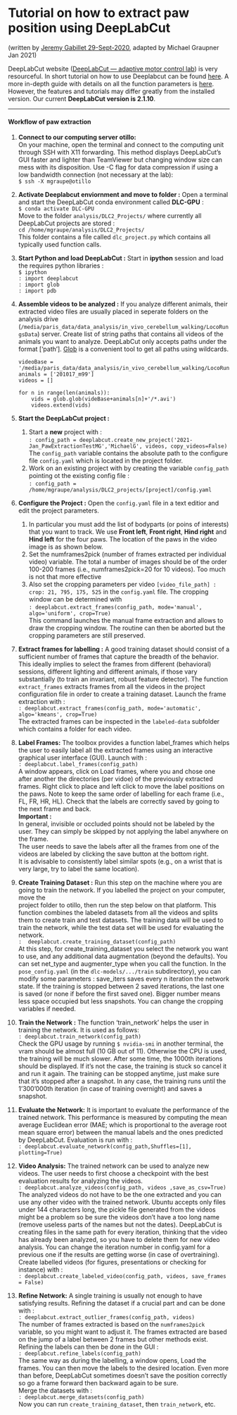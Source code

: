 # Tutorial on how to extract paw position using DeepLabCut

(written by [Jeremy Gabillet 29-Sept-2020](https://docs.google.com/document/d/1xdx-A_suzs5PG9FkaE4_w0-k_6pSUb6Wge6VVINpkmA/edit#heading=h.6mc7g4r1euo),
adapted by Michael Graupner Jan 2021)

DeepLabCut website ([DeepLabCut — adaptive motor control lab](https://www.mousemotorlab.org/deeplabcut)) is very resourceful. In short 
tutorial on how to use Deeplabcut can be found [here](https://github.com/DeepLabCut/DeepLabCut/blob/master/docs/UseOverviewGuide.md). A 
more in-depth guide with details on all the function parameters is [here](https://github.com/DeepLabCut/DeepLabCut/blob/master/docs/functionDetails.md#c-data-selection).  
However, the features and tutorials may differ greatly from the installed version. Our current **DeepLabCut version is 2.1.10**. 




-----
#### Workflow of paw extraction 

1. **Connect to our computing server otillo:** <br>
   On your machine, open the terminal and connect to the computing unit through SSH with X11 forwarding. 
   This method displays DeepLabCut’s GUI faster and lighter than TeamViewer but changing window size can mess with its disposition. 
   Use -C flag for data compression if using a low bandwidth connection (not necessary at the lab): <br>
   `$ ssh -X mgraupe@otillo`    

1. **Activate Deeplabcut enviornment and move to folder :** Open a terminal and start the DeepLabCut conda 
   environment called **DLC-GPU** : <br>
   `$ conda activate DLC-GPU` <br>
   Move to the folder `analysis/DLC2_Projects/` where currently all DeepLabCut projects are stored : <br>
   `cd /home/mgraupe/analysis/DLC2_Projects/` <br>
   This folder contains a file called `dlc_project.py` which contains all typically used function calls. 
   
1. **Start Python and load DeepLabCut :** Start in **ipython** session and load the requires python libraries : <br>
   `$ ipython ` <br>
   `: import deeplabcut` <br>
   `: import glob` <br>
   `: import pdb` <br>
   
1. **Assemble videos to be analyzed :** If you analyze different animals, their extracted video files are usually 
   placed in seperate folders on the analysis drive (`/media/paris_data/data_analysis/in_vivo_cerebellum_walking/LocoRungsData`) server. 
   Create list of string paths that contains all videos of the animals you want to analyze. DeepLabCut only accepts 
   paths under the format [‘path’]. [Glob](https://docs.python.org/3/library/glob.html) is a convenient tool to get all paths using wildcards. 
   ```
   videoBase = '/media/paris_data/data_analysis/in_vivo_cerebellum_walking/LocoRungsData/'
   animals = ['201017_m99']
   videos = []

   for n in range(len(animals)):
       vids = glob.glob(videBase+animals[n]+'/*.avi')
       videos.extend(vids)
   ```

1. **Start the DeepLabCut project :** 
   1. Start a **new** project with : <br>
    `: config_path = deeplabcut.create_new_project('2021-Jan_PawExtractionTestMG','MichaelG', videos, copy_videos=False)` <br>
      The `config_path` variable contains the absolute path to the configure file  `config.yaml` which is located in the project folder.
   2. Work on an existing project with by creating the variable `config_path` pointing ot the existing config file : <br>
    `: config_path = /home/mgraupe/analysis/DLC2_projects/[project]/config.yaml`
      
1. **Configure the Project :** Open the `config.yaml` file in a text editior and edit the project parameters.  
   1. In  particular you must add the list of bodyparts (or poins of interests) that you want to track. We use **Front left**, 
   **Front right**, **Hind right** and **Hind left** for the four paws. The location of the paws in the video image is 
   as shown below.
   1. Set the numframes2pick (number of frames extracted per individual video) variable. The total a number of images should 
   be of the order 100-200 frames (i.e., numframes2pick=20 for 10 videos). Too much is not that more effective
   1.  Also set the cropping parameters per video `[video_file_path] : crop: 21, 795, 175, 525` in the `config.yaml` file. 
       The cropping window can be determined with <br> 
   `: deeplabcut.extract_frames(config_path, mode='manual', algo='uniform', crop=True)` <br>
   This command launches the manual frame extraction and allows to draw the cropping window. The routine can then be 
       aborted but the cropping parameters are still preserved. <br>
       

1. **Extract frames for labelling :** A good training dataset should consist of a sufficient number of frames that capture
   the breadth of the behavior. This ideally implies to select the frames from different (behavioral) sessions, different 
   lighting and different animals, if those vary substantially (to train an invariant, robust feature detector).
   The function ``extract_frames`` extracts frames from all the videos in the project configuration file in order 
   to create a training dataset.  Launch the frame extraction with : <br>
   `: deeplabcut.extract_frames(config_path, mode='automatic', algo='kmeans', crop=True)` <br>
   The extracted frames can be inspected in the `labeled-data` subfolder which contains a folder for each video.
   
1. **Label Frames:** The toolbox provides a function label_frames which helps the user to easily label all the 
   extracted frames using an interactive graphical user interface (GUI). Launch with : <br>
   `: deeplabcut.label_frames(config_path)` <br>
   A window appears, click on Load frames, where you and chose one after another the directories (per vidoe) of the 
   previously extracted frames. Right click to place and left click to move the label positions on the paws. Note
   to keep the same order of labelling for each frame (i.e., FL, FR, HR, HL). Check that the labels are correctly 
   saved by going to the next frame and back. <br>
   **Important :** <br>
   In general, invisible or occluded points should not be labeled by the user. They can simply be skipped by not applying the label anywhere on the frame. <br>
   The user needs to save the labels after all the frames from one of the videos are labeled by clicking the save button at the bottom right.<br>
   It is advisable to consistently label similar spots (e.g., on a wrist that is very large, try to label the same location).
   
1. **Create Training Dataset :** Run this step on the machine where you are going to train the network. If you labelled the project on your computer, move the  
   project folder to otillo, then run the step below on that platform. This function combines the labeled datasets from all 
   the videos and splits them to create train and test datasets. The training data will be used to train the network, 
   while the test data set will be used for evaluating the network. <br>
   `:  deeplabcut.create_training_dataset(config_path)` <br>
    At this step, for create_training_dataset you select the network you want to use, and any additional data augmentation 
    (beyond the defaults). You can set net_type and augmenter_type when you call the function.
    In the `pose_config.yaml` (in the `dlc-models/.../train` subdirectory), you can modify some parameters :
    save_iters saves every n iteration the network state. If the training is stopped between 2 saved iterations, the last one 
      is saved (or none if before the first saved one). Bigger number means less space occupied but less snapshots.
    You can change the cropping variables if needed.
   
1. **Train the Network :** The function ‘train_network’ helps the user in training the network. It is used as follows: <br>
   `: deeplabcut.train_network(config_path)` <br>
   Check the GPU usage by running `$ nvidia-smi` in another terminal, the vram should be almost full (10 GB out of 11). 
   Otherwise the CPU is used, the training will be much slower. After some time, the 1000th iterations should be displayed. 
   If it’s not the case, the training is stuck so cancel it and run it again. The training can be stopped anytime, 
   just make sure that it’s stopped after a snapshot. In any case, the training runs until the 1’300’000th iteration 
   (in case of training overnight) and saves a snapshot.
   
1. **Evaluate the Network:** It is important to evaluate the performance of the trained network. 
   This performance is measured by computing the mean average Euclidean error (MAE; which is proportional to the 
   average root mean square error) between the manual labels and the ones predicted by DeepLabCut. Evaluation is run with :<br>
   `: deeplabcut.evaluate_network(config_path,Shuffles=[1], plotting=True)`
   
1. **Video Analysis:** The trained network can be used to analyze new videos. The user needs to first choose a checkpoint 
   with the best evaluation results for analyzing the videos. <br>
   `: deeplabcut.analyze_videos(config_path, videos ,save_as_csv=True)` <br>
   The analyzed videos do not have to be the one extracted and you can use any other video with the trained network. 
   Ubuntu accepts only files under 144 characters long, the pickle file generated from the videos might be a problem so 
   be sure the videos don’t have a too long name (remove useless parts of the names but not the dates). 
   DeepLabCut is creating files in the same path for every iteration, thinking that the video has already been analyzed, 
   so you have to delete them for new video analysis. You can change the iteration number in config.yaml for a previous 
   one if the results are getting worse (in case of overtraining).
   Create labelled videos (for figures, presentations or checking for instance) with : <br>
   `: deeplabcut.create_labeled_video(config_path, videos, save_frames = False)`

1. **Refine Network:** A single training is usually not enough to have satisfying results. 
   Refining the dataset if a crucial part and can be done with : <br>
   `: deeplabcut.extract_outlier_frames(config_path, videos)` <br>
   The number of frames extracted is based on the `numframes2pick` variable, so you might want to adjust it. 
   The frames extracted are based on the jump of a label between 2 frames but other methods exist. <br>
   Refining the labels can then be done in the GUI : <br>
   `: deeplabcut.refine_labels(config_path)` <br>
   The same way as during the labelling, a window opens, Load the frames. You can then move the labels to the desired location. 
   Even more than before, DeepLabCut sometimes doesn’t save the position correctly so go a frame forward then 
   backward again to be sure. <br>
   Merge the datasets with : <br>
   `: deeplabcut.merge_datasets(config_path)` <br>
   Now you can run `create_training_dataset`, then `train_network`, etc.



   



